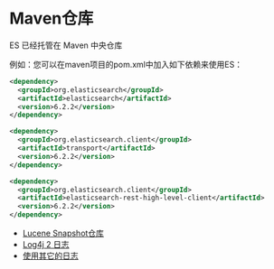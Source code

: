 # Maven仓库

ES 已经托管在 Maven 中央仓库

例如：您可以在maven项目的pom.xml中加入如下依赖来使用ES：

```xml
<dependency>
  <groupId>org.elasticsearch</groupId>
  <artifactId>elasticsearch</artifactId>
  <version>6.2.2</version>
</dependency>
```

```xml
<dependency>
  <groupId>org.elasticsearch.client</groupId>
  <artifactId>transport</artifactId>
  <version>6.2.2</version>
</dependency>
```

```xml
<dependency>
  <groupId>org.elasticsearch.client</groupId>
  <artifactId>elasticsearch-rest-high-level-client</artifactId>
  <version>6.2.2</version>
</dependency>
```
- [Lucene Snapshot仓库](./LuceneSnapshotRepository.md)
- [Log4j 2 日志](./log4j2.md)
- [使用其它的日志](./UsingAnotherLogger.md)